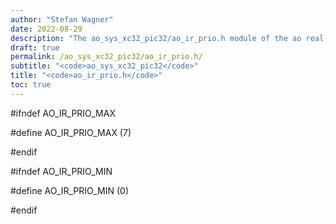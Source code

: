 ```yaml
---
author: "Stefan Wagner"
date: 2022-08-29
description: "The ao_sys_xc32_pic32/ao_ir_prio.h module of the ao real-time operating system."
draft: true
permalink: /ao_sys_xc32_pic32/ao_ir_prio.h/ 
subtitle: "<code>ao_sys_xc32_pic32</code>"
title: "<code>ao_ir_prio.h</code>"
toc: true
---
```


#ifndef AO_IR_PRIO_MAX

#define AO_IR_PRIO_MAX  (7)

#endif

#ifndef AO_IR_PRIO_MIN

#define AO_IR_PRIO_MIN  (0)

#endif

